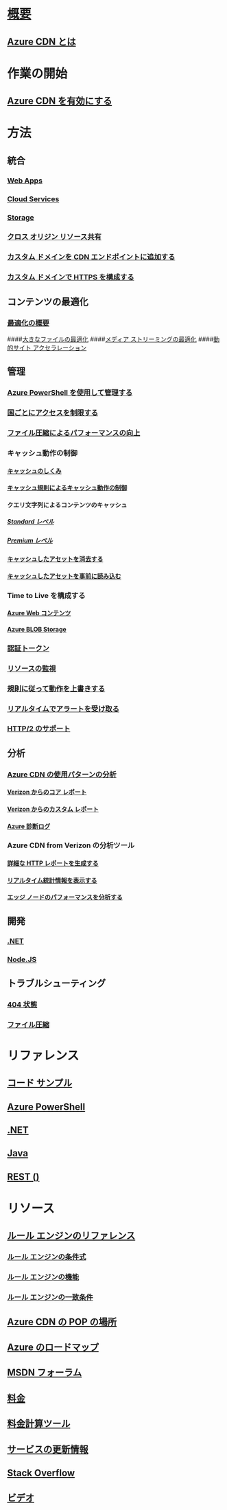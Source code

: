 # [概要](cdn-overview.md)
## [Azure CDN とは](../best-practices-cdn.md?toc=%2fazure%2fcdn%2ftoc.json)

# 作業の開始
## [Azure CDN を有効にする](cdn-create-new-endpoint.md)

# 方法
## 統合
### [Web Apps](../app-service/app-service-web-tutorial-content-delivery-network.md?toc=%2fazure%2fcdn%2ftoc.json)
### [Cloud Services](cdn-cloud-service-with-cdn.md)
### [Storage](cdn-create-a-storage-account-with-cdn.md)
### [クロス オリジン リソース共有](cdn-cors.md)
### [カスタム ドメインを CDN エンドポイントに追加する](cdn-map-content-to-custom-domain.md)
### [カスタム ドメインで HTTPS を構成する](cdn-custom-ssl.md)
## コンテンツの最適化
### [最適化の概要](cdn-optimization-overview.md)
####[大きなファイルの最適化](cdn-large-file-optimization.md)
####[メディア ストリーミングの最適化](cdn-media-streaming-optimization.md)
####[動的サイト アクセラレーション](cdn-dynamic-site-acceleration.md)
 
## 管理
### [Azure PowerShell を使用して管理する](cdn-manage-powershell.md)
### [国ごとにアクセスを制限する](cdn-restrict-access-by-country.md)
### [ファイル圧縮によるパフォーマンスの向上](cdn-improve-performance.md)
### キャッシュ動作の制御
#### [キャッシュのしくみ](cdn-how-caching-works.md)
#### [キャッシュ規則によるキャッシュ動作の制御](cdn-caching-rules.md)
#### クエリ文字列によるコンテンツのキャッシュ
##### [Standard レベル](cdn-query-string.md)
##### [Premium レベル](cdn-query-string-premium.md)
#### [キャッシュしたアセットを消去する](cdn-purge-endpoint.md)
#### [キャッシュしたアセットを事前に読み込む](cdn-preload-endpoint.md)
### Time to Live を構成する
#### [Azure Web コンテンツ](cdn-manage-expiration-of-cloud-service-content.md)
#### [Azure BLOB Storage](cdn-manage-expiration-of-blob-content.md)
### [認証トークン](cdn-token-auth.md)
### [リソースの監視](cdn-resource-health.md)
### [規則に従って動作を上書きする](cdn-rules-engine.md)
### [リアルタイムでアラートを受け取る](cdn-real-time-alerts.md)
### [HTTP/2 のサポート](cdn-http2.md)

## 分析
### [Azure CDN の使用パターンの分析](cdn-log-analysis.md)
#### [Verizon からのコア レポート](cdn-analyze-usage-patterns.md)
#### [Verizon からのカスタム レポート](cdn-verizon-custom-reports.md)
#### [Azure 診断ログ](cdn-azure-diagnostic-logs.md)
### Azure CDN from Verizon の分析ツール
#### [詳細な HTTP レポートを生成する](cdn-advanced-http-reports.md)
#### [リアルタイム統計情報を表示する](cdn-real-time-stats.md)
#### [エッジ ノードのパフォーマンスを分析する](cdn-edge-performance.md)

## 開発
### [.NET](cdn-app-dev-net.md)
### [Node.JS](cdn-app-dev-node.md)

## トラブルシューティング
### [404 状態](cdn-troubleshoot-endpoint.md)
### [ファイル圧縮](cdn-troubleshoot-compression.md)

# リファレンス
## [コード サンプル](https://azure.microsoft.com/en-us/resources/samples/?service=cdn)
## [Azure PowerShell](/powershell/module/azurerm.cdn)
## [.NET](/dotnet/api/microsoft.azure.management.cdn)
## [Java](/java/api/com.microsoft.azure.management.cdn)
## [REST ()](/rest/api/cdn/)

# リソース
##  [ルール エンジンのリファレンス](cdn-rules-engine-reference.md)
### [ルール エンジンの条件式](cdn-rules-engine-reference-conditional-expressions.md)
### [ルール エンジンの機能](cdn-rules-engine-reference-features.md)
### [ルール エンジンの一致条件](cdn-rules-engine-reference-match-conditions.md)
## [Azure CDN の POP の場所](cdn-pop-locations.md)
## [Azure のロードマップ](https://azure.microsoft.com/roadmap/)
## [MSDN フォーラム](https://social.msdn.microsoft.com/Forums/en-US/home?forum=azurecdn)
## [料金](https://azure.microsoft.com/pricing/details/cdn/)
## [料金計算ツール](https://azure.microsoft.com/pricing/calculator/)
## [サービスの更新情報](https://azure.microsoft.com/updates/?product=cdn)
## [Stack Overflow](http://stackoverflow.com/questions/tagged/azure-cdn)
## [ビデオ](https://azure.microsoft.com/documentation/videos/index/?services=cdn)


